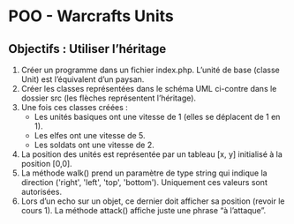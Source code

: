 # POO - Warcrafts Units

## Objectifs : Utiliser l’héritage


1. Créer un programme dans un fichier index.php. L’unité de base (classe Unit) est l’équivalent d’un paysan.
2. Créer les classes représentées dans le schéma UML ci-contre dans le dossier src (les flèches représentent l’héritage).
2. Une fois ces classes créées :
    * Les unités basiques ont une vitesse de 1 (elles se déplacent de 1 en 1).
    * Les elfes ont une vitesse de 5.
    * Les soldats ont une vitesse de 2.
2. La position des unités est représentée par un tableau [x, y] initialisé à la position [0,0].
2. La méthode walk() prend un paramètre de type string qui indique la direction ('right', 'left', 'top', 'bottom'). Uniquement ces valeurs sont autorisées.
2. Lors d’un echo sur un objet, ce dernier doit afficher sa position (revoir le cours 1).
La méthode attack() affiche juste une phrase “à l’attaque”.